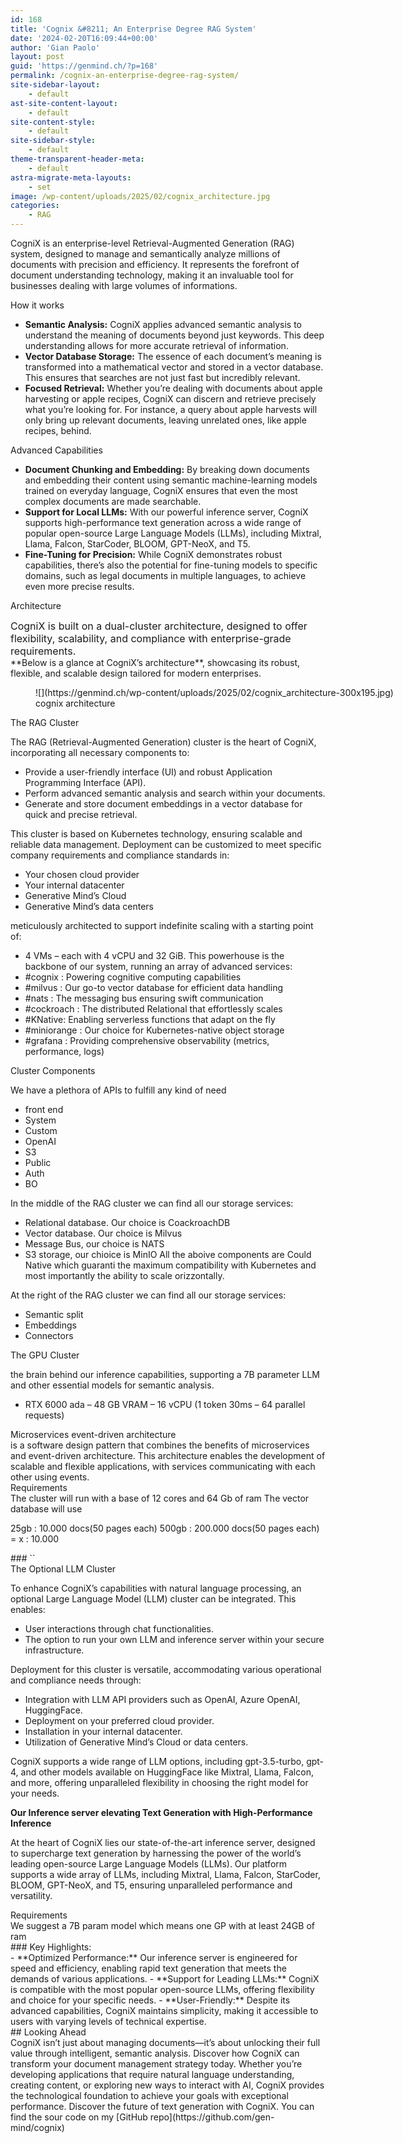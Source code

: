 ```yaml
---
id: 168
title: 'Cognix &#8211; An Enterprise Degree RAG System'
date: '2024-02-20T16:09:44+00:00'
author: 'Gian Paolo'
layout: post
guid: 'https://genmind.ch/?p=168'
permalink: /cognix-an-enterprise-degree-rag-system/
site-sidebar-layout:
    - default
ast-site-content-layout:
    - default
site-content-style:
    - default
site-sidebar-style:
    - default
theme-transparent-header-meta:
    - default
astra-migrate-meta-layouts:
    - set
image: /wp-content/uploads/2025/02/cognix_architecture.jpg
categories:
    - RAG
---
```


CogniX is an enterprise-level Retrieval-Augmented Generation (RAG) system, designed to manage and semantically analyze millions of documents with precision and efficiency. It represents the forefront of document understanding technology, making it an invaluable tool for businesses dealing with large volumes of informations.

How it works

- **Semantic Analysis:** CogniX applies advanced semantic analysis to understand the meaning of documents beyond just keywords. This deep understanding allows for more accurate retrieval of information.
- **Vector Database Storage:** The essence of each document’s meaning is transformed into a mathematical vector and stored in a vector database. This ensures that searches are not just fast but incredibly relevant.
- **Focused Retrieval:** Whether you’re dealing with documents about apple harvesting or apple recipes, CogniX can discern and retrieve precisely what you’re looking for. For instance, a query about apple harvests will only bring up relevant documents, leaving unrelated ones, like apple recipes, behind.

Advanced Capabilities

- **Document Chunking and Embedding:** By breaking down documents and embedding their content using semantic machine-learning models trained on everyday language, CogniX ensures that even the most complex documents are made searchable.
- **Support for Local LLMs:** With our powerful inference server, CogniX supports high-performance text generation across a wide range of popular open-source Large Language Models (LLMs), including Mixtral, Llama, Falcon, StarCoder, BLOOM, GPT-NeoX, and T5.
- **Fine-Tuning for Precision:** While CogniX demonstrates robust capabilities, there’s also the potential for fine-tuning models to specific domains, such as legal documents in multiple languages, to achieve even more precise results.

Architecture

<div class="markdown-heading" dir="auto"><span style="font-size: 16px; color: var(--dracula-text);">CogniX is built on a dual-cluster architecture, designed to offer flexibility, scalability, and compliance with enterprise-grade requirements.</span>

</div>**Below is a glance at CogniX’s architecture**, showcasing its robust, flexible, and scalable design tailored for modern enterprises.

<figure aria-describedby="caption-attachment-169" class="wp-caption aligncenter" id="attachment_169" style="width: 695px">![](https://genmind.ch/wp-content/uploads/2025/02/cognix_architecture-300x195.jpg)<figcaption class="wp-caption-text" id="caption-attachment-169">cognix architecture</figcaption></figure>The RAG Cluster

The RAG (Retrieval-Augmented Generation) cluster is the heart of CogniX, incorporating all necessary components to:

- Provide a user-friendly interface (UI) and robust Application Programming Interface (API).
- Perform advanced semantic analysis and search within your documents.
- Generate and store document embeddings in a vector database for quick and precise retrieval.

This cluster is based on Kubernetes technology, ensuring scalable and reliable data management. Deployment can be customized to meet specific company requirements and compliance standards in:

- Your chosen cloud provider
- Your internal datacenter
- Generative Mind’s Cloud
- Generative Mind’s data centers

meticulously architected to support indefinite scaling with a starting point of:

- 4 VMs – each with 4 vCPU and 32 GiB. This powerhouse is the backbone of our system, running an array of advanced services:
- \#cognix : Powering cognitive computing capabilities
- \#milvus : Our go-to vector database for efficient data handling
- \#nats : The messaging bus ensuring swift communication
- \#cockroach : The distributed Relational that effortlessly scales
- \#KNative: Enabling serverless functions that adapt on the fly
- \#miniorange : Our choice for Kubernetes-native object storage
- \#grafana : Providing comprehensive observability (metrics, performance, logs)

Cluster Components

We have a plethora of APIs to fulfill any kind of need

- front end
- System
- Custom
- OpenAI
- S3
- Public
- Auth
- BO

In the middle of the RAG cluster we can find all our storage services:

- Relational database. Our choice is CoackroachDB
- Vector database. Our choice is Milvus
- Message Bus, our choice is NATS
- S3 storage, our chioice is MinIO All the aboive components are Could Native which guaranti the maximum compatibility with Kubernetes and most importantly the ability to scale orizzontally.

At the right of the RAG cluster we can find all our storage services:

- Semantic split
- Embeddings
- Connectors

The GPU Cluster

the brain behind our inference capabilities, supporting a 7B parameter LLM and other essential models for semantic analysis.

- RTX 6000 ada – 48 GB VRAM – 16 vCPU (1 token 30ms – 64 parallel requests)

<div class="markdown-heading" dir="auto">Microservices event-driven architecture

</div>is a software design pattern that combines the benefits of microservices and event-driven architecture. This architecture enables the development of scalable and flexible applications, with services communicating with each other using events.

<div class="markdown-heading" dir="auto">Requirements

</div>The cluster will run with a base of 12 cores and 64 Gb of ram The vector database will use

25gb : 10.000 docs(50 pages each) 500gb : 200.000 docs(50 pages each) = x : 10.000

<div class="markdown-heading" dir="auto">### ``

</div>The Optional LLM Cluster

To enhance CogniX’s capabilities with natural language processing, an optional Large Language Model (LLM) cluster can be integrated. This enables:

- User interactions through chat functionalities.
- The option to run your own LLM and inference server within your secure infrastructure.

Deployment for this cluster is versatile, accommodating various operational and compliance needs through:

- Integration with LLM API providers such as OpenAI, Azure OpenAI, HuggingFace.
- Deployment on your preferred cloud provider.
- Installation in your internal datacenter.
- Utilization of Generative Mind’s Cloud or data centers.

CogniX supports a wide range of LLM options, including gpt-3.5-turbo, gpt-4, and other models available on HuggingFace like Mixtral, Llama, Falcon, and more, offering unparalleled flexibility in choosing the right model for your needs.

**Our Inference server elevating Text Generation with High-Performance Inference**

At the heart of CogniX lies our state-of-the-art inference server, designed to supercharge text generation by harnessing the power of the world’s leading open-source Large Language Models (LLMs). Our platform supports a wide array of LLMs, including Mixtral, Llama, Falcon, StarCoder, BLOOM, GPT-NeoX, and T5, ensuring unparalleled performance and versatility.

<div class="markdown-heading" dir="auto">
Requirements

</div>We suggest a 7B param model which means one GP with at least 24GB of ram

<div class="markdown-heading" dir="auto">### Key Highlights:

</div>- **Optimized Performance:** Our inference server is engineered for speed and efficiency, enabling rapid text generation that meets the demands of various applications.
- **Support for Leading LLMs:** CogniX is compatible with the most popular open-source LLMs, offering flexibility and choice for your specific needs.
- **User-Friendly:** Despite its advanced capabilities, CogniX maintains simplicity, making it accessible to users with varying levels of technical expertise.

<div class="markdown-heading" dir="auto">## Looking Ahead

</div>CogniX isn’t just about managing documents—it’s about unlocking their full value through intelligent, semantic analysis. Discover how CogniX can transform your document management strategy today. Whether you’re developing applications that require natural language understanding, creating content, or exploring new ways to interact with AI, CogniX provides the technological foundation to achieve your goals with exceptional performance. Discover the future of text generation with CogniX.  
You can find the sour code on my [GitHub repo](https://github.com/gen-mind/cognix)